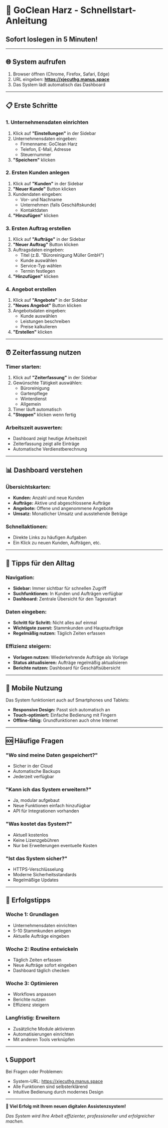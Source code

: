 # 🚀 GoClean Harz - Schnellstart-Anleitung

## Sofort loslegen in 5 Minuten!

---

## 🌐 **System aufrufen**
1. Browser öffnen (Chrome, Firefox, Safari, Edge)
2. URL eingeben: **https://xjecuthg.manus.space**
3. Das System lädt automatisch das Dashboard

---

## 📋 **Erste Schritte**

### **1. Unternehmensdaten einrichten**
1. Klick auf **"Einstellungen"** in der Sidebar
2. Unternehmensdaten eingeben:
   - Firmenname: GoClean Harz
   - Telefon, E-Mail, Adresse
   - Steuernummer
3. **"Speichern"** klicken

### **2. Ersten Kunden anlegen**
1. Klick auf **"Kunden"** in der Sidebar
2. **"Neuer Kunde"** Button klicken
3. Kundendaten eingeben:
   - Vor- und Nachname
   - Unternehmen (falls Geschäftskunde)
   - Kontaktdaten
4. **"Hinzufügen"** klicken

### **3. Ersten Auftrag erstellen**
1. Klick auf **"Aufträge"** in der Sidebar
2. **"Neuer Auftrag"** Button klicken
3. Auftragsdaten eingeben:
   - Titel (z.B. "Büroreinigung Müller GmbH")
   - Kunde auswählen
   - Service-Typ wählen
   - Termin festlegen
4. **"Hinzufügen"** klicken

### **4. Angebot erstellen**
1. Klick auf **"Angebote"** in der Sidebar
2. **"Neues Angebot"** Button klicken
3. Angebotsdaten eingeben:
   - Kunde auswählen
   - Leistungen beschreiben
   - Preise kalkulieren
4. **"Erstellen"** klicken

---

## ⏰ **Zeiterfassung nutzen**

### **Timer starten:**
1. Klick auf **"Zeiterfassung"** in der Sidebar
2. Gewünschte Tätigkeit auswählen:
   - Büroreinigung
   - Gartenpflege
   - Winterdienst
   - Allgemein
3. Timer läuft automatisch
4. **"Stoppen"** klicken wenn fertig

### **Arbeitszeit auswerten:**
- Dashboard zeigt heutige Arbeitszeit
- Zeiterfassung zeigt alle Einträge
- Automatische Verdienstberechnung

---

## 📊 **Dashboard verstehen**

### **Übersichtskarten:**
- **Kunden:** Anzahl und neue Kunden
- **Aufträge:** Aktive und abgeschlossene Aufträge
- **Angebote:** Offene und angenommene Angebote
- **Umsatz:** Monatlicher Umsatz und ausstehende Beträge

### **Schnellaktionen:**
- Direkte Links zu häufigen Aufgaben
- Ein Klick zu neuen Kunden, Aufträgen, etc.

---

## 🔧 **Tipps für den Alltag**

### **Navigation:**
- **Sidebar:** Immer sichtbar für schnellen Zugriff
- **Suchfunktionen:** In Kunden und Aufträgen verfügbar
- **Dashboard:** Zentrale Übersicht für den Tagesstart

### **Daten eingeben:**
- **Schritt für Schritt:** Nicht alles auf einmal
- **Wichtigste zuerst:** Stammkunden und Hauptaufträge
- **Regelmäßig nutzen:** Täglich Zeiten erfassen

### **Effizienz steigern:**
- **Vorlagen nutzen:** Wiederkehrende Aufträge als Vorlage
- **Status aktualisieren:** Aufträge regelmäßig aktualisieren
- **Berichte nutzen:** Dashboard für Geschäftsübersicht

---

## 📱 **Mobile Nutzung**

Das System funktioniert auch auf Smartphones und Tablets:
- **Responsive Design:** Passt sich automatisch an
- **Touch-optimiert:** Einfache Bedienung mit Fingern
- **Offline-fähig:** Grundfunktionen auch ohne Internet

---

## 🆘 **Häufige Fragen**

### **"Wo sind meine Daten gespeichert?"**
- Sicher in der Cloud
- Automatische Backups
- Jederzeit verfügbar

### **"Kann ich das System erweitern?"**
- Ja, modular aufgebaut
- Neue Funktionen einfach hinzufügbar
- API für Integrationen vorhanden

### **"Was kostet das System?"**
- Aktuell kostenlos
- Keine Lizenzgebühren
- Nur bei Erweiterungen eventuelle Kosten

### **"Ist das System sicher?"**
- HTTPS-Verschlüsselung
- Moderne Sicherheitsstandards
- Regelmäßige Updates

---

## 🎯 **Erfolgstipps**

### **Woche 1: Grundlagen**
- Unternehmensdaten einrichten
- 5-10 Stammkunden anlegen
- Aktuelle Aufträge eingeben

### **Woche 2: Routine entwickeln**
- Täglich Zeiten erfassen
- Neue Aufträge sofort eingeben
- Dashboard täglich checken

### **Woche 3: Optimieren**
- Workflows anpassen
- Berichte nutzen
- Effizienz steigern

### **Langfristig: Erweitern**
- Zusätzliche Module aktivieren
- Automatisierungen einrichten
- Mit anderen Tools verknüpfen

---

## 📞 **Support**

Bei Fragen oder Problemen:
- System-URL: https://xjecuthg.manus.space
- Alle Funktionen sind selbsterklärend
- Intuitive Bedienung durch modernes Design

---

**🎉 Viel Erfolg mit Ihrem neuen digitalen Assistenzsystem!**

*Das System wird Ihre Arbeit effizienter, professioneller und erfolgreicher machen.*


